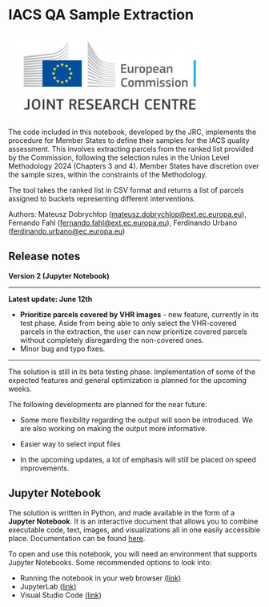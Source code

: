 # IACS QA Sample Extraction
<div>
<img src="images/jrc_ec_logo.jpg" width="400"/>
</div>

The code included in this notebook, developed by the JRC, implements the procedure for Member States to define their samples for the IACS quality assessment. This involves extracting parcels from the ranked list provided by the Commission, following the selection rules in the Union Level Methodology 2024 (Chapters 3 and 4). Member States have discretion over the sample sizes, within the constraints of the Methodology.

The tool takes the ranked list in CSV format and returns a list of parcels assigned to buckets representing different interventions.

Authors: Mateusz Dobrychłop (mateusz.dobrychlop@ext.ec.europa.eu), Fernando Fahl (fernando.fahl@ext.ec.europa.eu), Ferdinando Urbano (ferdinando.urbano@ec.europa.eu)

## Release notes

**Version 2 (Jupyter Notebook)**

---
**Latest update: June 12th**
* **Prioritize parcels covered by VHR images** - new feature, currently in its test phase. Aside from being able to only select the VHR-covered parcels in the extraction, the user can now prioritize covered parcels without completely disregarding the non-covered ones.
* Minor bug and typo fixes.
---

The solution is still in its beta testing phase. Implementation of some of the expected features and general optimization is planned for the upcoming weeks.

The following developments are planned for the near future:

* Some more flexibility regarding the output will soon be introduced. We are also working on making the output more informative.

* Easier way to select input files

* In the upcoming updates, a lot of emphasis will still be placed on speed improvements.

## Jupyter Notebook

The solution is written in Python, and made available in the form of a **Jupyter Notebook**. It is an interactive document that allows you to combine executable code, text, images, and visualizations all in one easily accessible place. Documentation can be found [here](https://docs.jupyter.org/en/latest/).

To open and use this notebook, you will need an environment that supports Jupyter Notebooks. Some recommended options to look into:
* Running the notebook in your web browser [(link)](https://docs.jupyter.org/en/latest/running.html)
* JupyterLab [(link)](https://jupyterlab.readthedocs.io/en/latest/)
* Visual Studio Code [(link)](https://code.visualstudio.com/download)
